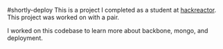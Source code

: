 #shortly-deploy
This is a project I completed as a student at [hackreactor](http://hackreactor.com). This project was worked on with a pair.

I worked on this codebase to learn more about backbone, mongo, and deployment.
